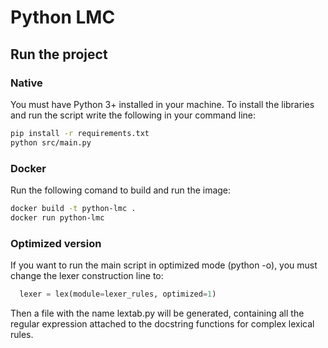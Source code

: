 # Python LMC

## Run the project

### Native

You must have Python 3+ installed in your machine. To install the libraries and run the script write the following in your command line:

```bash
pip install -r requirements.txt
python src/main.py
```

### Docker

Run the following comand to build and run the image:

```bash
docker build -t python-lmc .
docker run python-lmc
```

### Optimized version

If you want to run the main script in optimized mode (python -o), you must change the lexer construction line to:

```python
  lexer = lex(module=lexer_rules, optimized=1)
```

Then a file with the name lextab.py will be generated, containing all the regular expression attached to the docstring functions for complex lexical rules.
